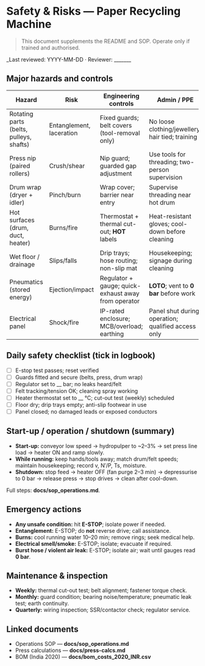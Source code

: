 # Safety & Risks — Paper Recycling Machine

> This document supplements the README and SOP. Operate only if trained and authorised.

_Last reviewed: YYYY-MM-DD · Reviewer: _______


## Major hazards and controls

| Hazard | Risk | Engineering controls | Admin / PPE |
|---|---|---|---|
| Rotating parts (belts, pulleys, shafts) | Entanglement, laceration | Fixed guards; belt covers (tool-removal only) | No loose clothing/jewellery; hair tied; training |
| Press nip (paired rollers) | Crush/shear | Nip guard; guarded gap adjustment | Use tools for threading; two-person supervision |
| Drum wrap (dryer + idler) | Pinch/burn | Wrap cover; barrier near entry | Supervise threading near hot drum |
| Hot surfaces (drum, duct, heater) | Burns/fire | Thermostat + thermal cut-out; **HOT** labels | Heat-resistant gloves; cool-down before cleaning |
| Wet floor / drainage | Slips/falls | Drip trays; hose routing; non-slip mat | Housekeeping; signage during cleaning |
| Pneumatics (stored energy) | Ejection/impact | Regulator + gauge; quick-exhaust away from operator | **LOTO**; vent to **0 bar** before work |
| Electrical panel | Shock/fire | IP-rated enclosure; MCB/overload; earthing | Panel shut during operation; qualified access only |


## Daily safety checklist (tick in logbook)

- ☐ E-stop test passes; reset verified  
- ☐ Guards fitted and secure (belts, press, drum wrap)  
- ☐ Regulator set to __ bar; no leaks heard/felt  
- ☐ Felt tracking/tension OK; cleaning spray working  
- ☐ Heater thermostat set to __ °C; cut-out test (weekly) scheduled  
- ☐ Floor dry; drip trays empty; anti-slip footwear in use  
- ☐ Panel closed; no damaged leads or exposed conductors


## Start-up / operation / shutdown (summary)

- **Start-up:** conveyor low speed → hydropulper to ~2–3% → set press line load → heater ON and ramp slowly.  
- **While running:** keep hands/tools away; match drum/felt speeds; maintain housekeeping; record v, N′/P, Ts, moisture.  
- **Shutdown:** stop feed → heater OFF (fan purge 2–3 min) → depressurise to 0 bar → release press → stop drives → clean after cool-down.

Full steps: **docs/sop_operations.md**.


## Emergency actions

- **Any unsafe condition:** hit **E-STOP**; isolate power if needed.
- **Entanglement:** E-STOP; do **not** reverse drive; call assistance.
- **Burns:** cool running water 10–20 min; remove rings; seek medical help.
- **Electrical smell/smoke:** E-STOP; isolate; evacuate if required.
- **Burst hose / violent air leak:** E-STOP; isolate air; wait until gauges read **0 bar**.


## Maintenance & inspection

- **Weekly:** thermal cut-out test; belt alignment; fastener torque check.  
- **Monthly:** guard condition; bearing noise/temperature; pneumatic leak test; earth continuity.  
- **Quarterly:** wiring inspection; SSR/contactor check; regulator service.


## Linked documents

- Operations SOP — **docs/sop_operations.md**  
- Press calculations — **docs/press-calcs.md**  
- BOM (India 2020) — **docs/bom_costs_2020_INR.csv**


